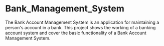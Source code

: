 # Bank_Management_System
The Bank Account Management System is an application for maintaining a person's account in a bank.
This project shows the working of a banking account system and cover the basic functionality of a Bank Account Management System. 
